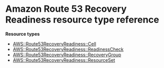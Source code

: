# Amazon Route 53 Recovery Readiness resource type reference<a name="AWS_Route53RecoveryReadiness"></a>

**Resource types**
+ [AWS::Route53RecoveryReadiness::Cell](aws-resource-route53recoveryreadiness-cell.md)
+ [AWS::Route53RecoveryReadiness::ReadinessCheck](aws-resource-route53recoveryreadiness-readinesscheck.md)
+ [AWS::Route53RecoveryReadiness::RecoveryGroup](aws-resource-route53recoveryreadiness-recoverygroup.md)
+ [AWS::Route53RecoveryReadiness::ResourceSet](aws-resource-route53recoveryreadiness-resourceset.md)